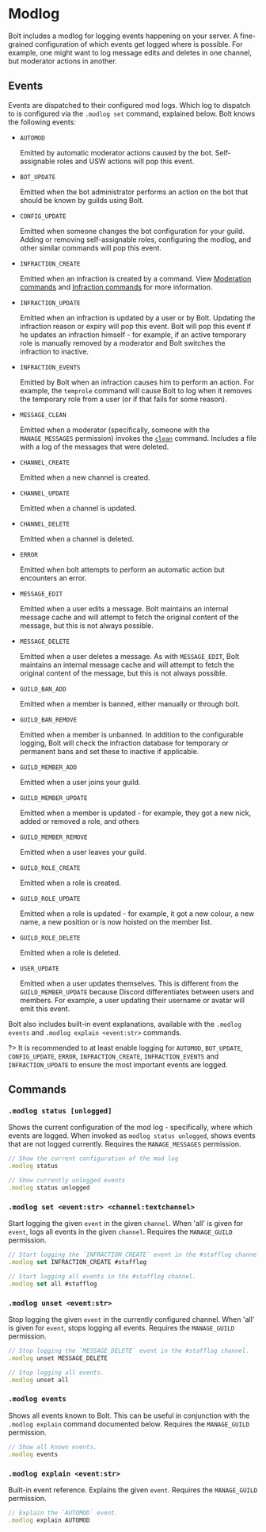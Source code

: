 # Modlog
Bolt includes a modlog for logging events happening on your server.
A fine-grained configuration of which events get logged where is possible.
For example, one might want to log message edits and deletes in one channel, but moderator actions in another.

## Events
Events are dispatched to their configured mod logs.
Which log to dispatch to is configured via the `.modlog set` command, explained below.
Bolt knows the following events:
- `AUTOMOD`

  Emitted by automatic moderator actions caused by the bot.
  Self-assignable roles and USW actions will pop this event.

- `BOT_UPDATE`

  Emitted when the bot administrator performs an action on the bot
  that should be known by guilds using Bolt.

- `CONFIG_UPDATE`

  Emitted when someone changes the bot configuration for your guild.
  Adding or removing self-assignable roles, configuring the modlog, and
  other similar commands will pop this event.

- `INFRACTION_CREATE`

  Emitted when an infraction is created by a command.
  View [Moderation commands](cogs/moderation) and [Infraction commands](cogs/infractions)
  for more information.

- `INFRACTION_UPDATE`

  Emitted when an infraction is updated by a user or by Bolt.
  Updating the infraction reason or expiry will pop this event.
  Bolt will pop this event if he updates an infraction himself -
  for example, if an active temporary role is manually removed by a moderator
  and Bolt switches the infraction to inactive.

- `INFRACTION_EVENTS`

  Emitted by Bolt when an infraction causes him to perform an action.
  For example, the `temprole` command will cause Bolt to log when it
  removes the temporary role from a user (or if that fails for some reason).

- `MESSAGE_CLEAN`

  Emitted when a moderator (specifically, someone with the `MANAGE_MESSAGES` permission)
  invokes the [`clean`](cogs/moderation#clean) command. Includes a file with a log of the
  messages that were deleted.

- `CHANNEL_CREATE`

  Emitted when a new channel is created.

- `CHANNEL_UPDATE`

  Emitted when a channel is updated.

- `CHANNEL_DELETE`

  Emitted when a channel is deleted.

- `ERROR`

  Emitted when bolt attempts to perform an automatic action but encounters an error.

- `MESSAGE_EDIT`

  Emitted when a user edits a message. Bolt maintains an internal message
  cache and will attempt to fetch the original content of the message,
  but this is not always possible.

- `MESSAGE_DELETE`

  Emitted when a user deletes a message. As with `MESSAGE_EDIT`,
  Bolt maintains an internal message cache and will attempt to
  fetch the original content of the message, but this is not always possible.

- `GUILD_BAN_ADD`

  Emitted when a member is banned, either manually or through bolt.

- `GUILD_BAN_REMOVE`

  Emitted when a member is unbanned. In addition to the configurable logging,
  Bolt will check the infraction database for temporary or permanent bans
  and set these to inactive if applicable.

- `GUILD_MEMBER_ADD`

  Emitted when a user joins your guild.

- `GUILD_MEMBER_UPDATE`

  Emitted when a member is updated - for example, they got a new nick,
  added or removed a role, and others

- `GUILD_MEMBER_REMOVE`

  Emitted when a user leaves your guild.

- `GUILD_ROLE_CREATE`

  Emitted when a role is created.

- `GUILD_ROLE_UPDATE`

  Emitted when a role is updated - for example, it got a new colour,
  a new name, a new position or is now hoisted on the member list.

- `GUILD_ROLE_DELETE`

  Emitted when a role is deleted.

- `USER_UPDATE`

  Emitted when a user updates themselves. This is different from
  the `GUILD_MEMBER_UPDATE` because Discord differentiates between
  users and members. For example, a user updating their username or
  avatar will emit this event.

Bolt also includes built-in event explanations, available
with the `.modlog events` and `.modlog explain <event:str>` commands.

?> It is recommended to at least enable logging for `AUTOMOD`, `BOT_UPDATE`,
`CONFIG_UPDATE`, `ERROR`, `INFRACTION_CREATE`, `INFRACTION_EVENTS` and `INFRACTION_UPDATE`
to ensure the most important events are logged.


## Commands
### `.modlog status [unlogged]`
Shows the current configuration of the mod log - specifically, where which events are logged.
When invoked as `modlog status unlogged`, shows events that are not logged currently.
Requires the `MANAGE_MESSAGES` permission.
```js
// Show the current configuration of the mod log
.modlog status

// Show currently unlogged events
.modlog status unlogged
```

### `.modlog set <event:str> <channel:textchannel>`
Start logging the given `event` in the given `channel`.
When 'all' is given for `event`, logs all events in the given `channel`.
Requires the `MANAGE_GUILD` permission.
```js
// Start logging the `INFRACTION_CREATE` event in the #stafflog channel.
.modlog set INFRACTION_CREATE #stafflog

// Start logging all events in the #stafflog channel.
.modlog set all #stafflog
```

### `.modlog unset <event:str>`
Stop logging the given `event` in the currently configured channel.
When 'all' is given for `event`, stops logging all events.
Requires the `MANAGE_GUILD` permission.
```js
// Stop logging the `MESSAGE_DELETE` event in the #stafflog channel.
.modlog unset MESSAGE_DELETE

// Stop logging all events.
.modlog unset all
```

### `.modlog events`
Shows all events known to Bolt.
This can be useful in conjunction with the `.modlog explain` command documented below.
Requires the `MANAGE_GUILD` permission.
```js
// Show all known events.
.modlog events
```

### `.modlog explain <event:str>`
Built-in event reference. Explains the given `event`.
Requires the `MANAGE_GUILD` permission.
```js
// Explain the `AUTOMOD` event.
.modlog explain AUTOMOD
```
